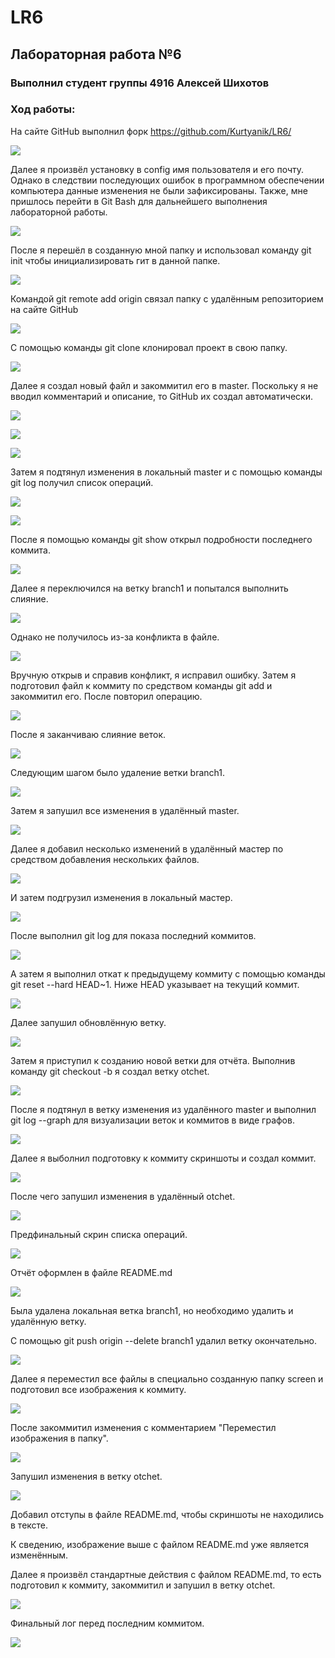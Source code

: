 # LR6
## Лабораторная работа №6
### Выполнил студент группы 4916 Алексей Шихотов
### Ход работы:

На сайте GitHub выполнил форк https://github.com/Kurtyanik/LR6/

![](screen/1.png)

Далее я произвёл установку в config имя пользователя и его почту.
Однако в следствии последующих ошибок в программном обеспечении компьютера данные изменения не были зафиксированы.
Также, мне пришлось перейти в Git Bash для дальнейшего выполнения лабораторной работы.

![](screen/2.png)

После я перешёл в созданную мной папку и использовал команду git init чтобы инициализировать гит в данной папке.

![](screen/3.png)

Командой git remote add origin связал папку с удалённым репозиторием на сайте GitHub

![](screen/4.png)

С помощью команды git clone клонировал проект в свою папку.

![](screen/5.png)

Далее я создал новый файл и закоммитил его в master. Поскольку я не вводил комментарий и описание, то GitHub их создал автоматически.

![](screen/6.png)

![](screen/7.png)

![](screen/8.png)

Затем я подтянул изменения в локальный master и с помощью команды git log получил список операций.

![](screen/9.png)

![](screen/10.png)

После я помощью команды git show открыл подробности последнего коммита.

![](screen/11.png)

Далее я переключился на ветку branch1 и попытался выполнить слияние.

![](screen/12.png)

Однако не получилось из-за конфликта в файле.

![](screen/13.png)

Вручную открыв и справив конфликт, я исправил ошибку.
Затем я подготовил файл к коммиту по средством команды git add и закоммитил его. После повторил операцию.

![](screen/14.png)

После я заканчиваю слияние веток.

![](screen/15.png)

Следующим шагом было удаление ветки branch1.

![](screen/16.png)

Затем я запушил все изменения в удалённый master.

![](screen/17.png)

Далее я добавил несколько изменений в удалённый мастер по средством добавления нескольких файлов.

![](screen/18.png)

И затем подгрузил изменения в локальный мастер.

![](screen/19.png)

После выполнил git log для показа последний коммитов.

![](screen/20.png)

А затем я выполнил откат к предыдущему коммиту с помощью команды git reset --hard HEAD~1.
Ниже HEAD указывает на текущий коммит.

![](screen/21.png)

Далее запушил обновлённую ветку.

![](screen/22.png)

Затем я приступил к созданию новой ветки для отчёта. Выполнив команду git checkout -b я создал ветку otchet.

![](screen/23.png)

После я подтянул в ветку изменения из удалённого master и выполнил git log --graph для визуализации веток и коммитов в виде графов.

![](screen/24.png)

Далее я выболнил подготовку к коммиту скриншоты и создал коммит.

![](screen/25.png)

После чего запушил изменения в удалённый otchet.

![](screen/26.png)

Предфинальный скрин списка операций.

![](screen/27.png)

Отчёт оформлен в файле README.md

![](screen/34.png)

Была удалена локальная ветка branch1, но необходимо удалить и удалённую ветку.

С помощью git push origin --delete branch1 удалил ветку окончательно.

![](screen/29.png)

Далее я переместил все файлы в специально созданную папку screen и подготовил все изображения к коммиту.

![](screen/30.png)

После закоммитил изменения с комментарием "Переместил изображения в папку".

![](screen/31.png)

Запушил изменения в ветку otchet.

![](screen/32.png)

Добавил отступы в файле README.md, чтобы скриншоты не находились в тексте. 

К сведению, изображение выше с файлом README.md уже является изменённым.

Далее я произвёл стандартные действия с файлом README.md, то есть подготовил к коммиту, закоммитил и запушил в ветку otchet.

![](screen/33.png)

Финальный лог перед последним коммитом.

![](screen/35.png)